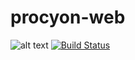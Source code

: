 # procyon-web
![alt text](https://goreportcard.com/badge/github.com/procyon-projects/procyon-web)
[![Build Status](https://travis-ci.com/procyon-projects/procyon-web.svg?branch=master)](https://travis-ci.com/procyon-projects/procyon-web)
